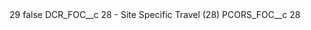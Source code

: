 <?xml version="1.0" encoding="UTF-8"?>
<CustomMetadata xmlns="http://soap.sforce.com/2006/04/metadata" xmlns:xsi="http://www.w3.org/2001/XMLSchema-instance" xmlns:xsd="http://www.w3.org/2001/XMLSchema">
    <label>29</label>
    <protected>false</protected>
    <values>
        <field>DCR_FOC__c</field>
        <value xsi:type="xsd:string">28 - Site Specific Travel (28)</value>
    </values>
    <values>
        <field>PCORS_FOC__c</field>
        <value xsi:type="xsd:string">28</value>
    </values>
</CustomMetadata>
